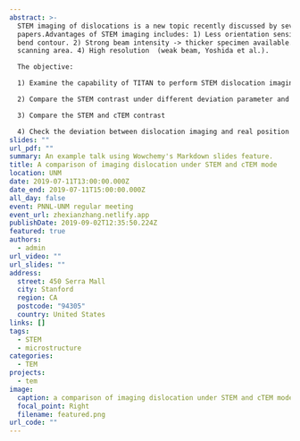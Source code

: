 ```yaml
---
abstract: >-
  STEM imaging of dislocations is a new topic recently discussed by several
  papers.Advantages of STEM imaging includes: 1) Less orientation sensitive->
  bend contour. 2) Strong beam intensity -> thicker specimen available. 3) Large
  scanning area. 4) High resolution  (weak beam, Yoshida et al.).

  The objective:

  1) Examine the capability of TITAN to perform STEM dislocation imaging

  2) Compare the STEM contrast under different deviation parameter and g vector

  3) Compare the STEM and cTEM contrast

  4) Check the deviation between dislocation imaging and real position
slides: ""
url_pdf: ""
summary: An example talk using Wowchemy's Markdown slides feature.
title: A comparison of imaging dislocation under STEM and cTEM mode
location: UNM
date: 2019-07-11T13:00:00.000Z
date_end: 2019-07-11T15:00:00.000Z
all_day: false
event: PNNL-UNM regular meeting
event_url: zhexianzhang.netlify.app
publishDate: 2019-09-02T12:35:50.224Z
featured: true
authors:
  - admin
url_video: ""
url_slides: ""
address:
  street: 450 Serra Mall
  city: Stanford
  region: CA
  postcode: "94305"
  country: United States
links: []
tags:
  - STEM
  - microstructure
categories:
  - TEM
projects:
  - tem
image:
  caption: a comparison of imaging dislocation under STEM and cTEM mode
  focal_point: Right
  filename: featured.png
url_code: ""
---
```

